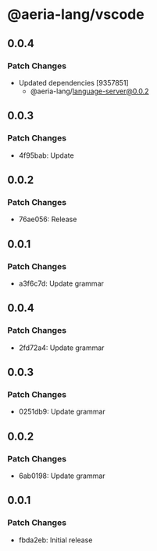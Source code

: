 # @aeria-lang/vscode

## 0.0.4

### Patch Changes

- Updated dependencies [9357851]
  - @aeria-lang/language-server@0.0.2

## 0.0.3

### Patch Changes

- 4f95bab: Update

## 0.0.2

### Patch Changes

- 76ae056: Release

## 0.0.1

### Patch Changes

- a3f6c7d: Update grammar

## 0.0.4

### Patch Changes

- 2fd72a4: Update grammar

## 0.0.3

### Patch Changes

- 0251db9: Update grammar

## 0.0.2

### Patch Changes

- 6ab0198: Update grammar

## 0.0.1

### Patch Changes

- fbda2eb: Initial release
